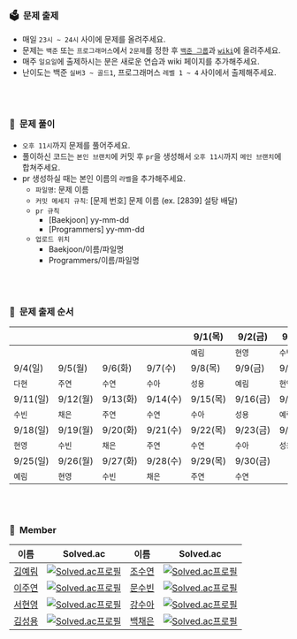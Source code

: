 ### 🗳&nbsp;&nbsp;문제 출제
- 매일 `23시 ~ 24시` 사이에 문제를 올려주세요.
- 문제는 `백준` 또는 `프로그래머스`에서 `2문제`를 정한 후 [`백준 그룹`](https://www.acmicpc.net/group/practice/15438)과 [`wiki`](https://github.com/aerimforest/CS-Study/wiki)에 올려주세요.
- 매주 `일요일`에 출제하시는 분은 새로운 연습과 wiki 페이지를 추가해주세요.
- 난이도는 백준 `실버3 ~ 골드1`, 프로그래머스 `레벨 1 ~ 4` 사이에서 출제해주세요.

<br/><br/>

### 📄&nbsp;&nbsp;문제 풀이
- `오후 11시`까지 문제를 풀어주세요.
- 풀이하신 코드는 `본인 브랜치`에 커밋 후 `pr`을 생성해서 `오후 11시`까지 `메인 브랜치`에 합쳐주세요.
- pr 생성하실 때는 본인 이름의 `라벨`을 추가해주세요.
  - `파일명`: 문제 이름
  - `커밋 메세지 규칙`: [문제 번호] 문제 이름 (ex. [2839] 설탕 배달)
  - `pr 규칙`
    - [Baekjoon] yy-mm-dd
    - [Programmers] yy-mm-dd
  - `업로드 위치`
    - Baekjoon/이름/파일명
    - Programmers/이름/파일명
    
<br/><br/>

### 🔗&nbsp;&nbsp;문제 출제 순서
|||||9/1(목)|9/2(금)|9/3(토)|
|-|-|-|-|-|-|-|
|||||`예림`|`현영`|`수빈`|
|9/4(일)|9/5(월)|9/6(화)|9/7(수)|9/8(목)|9/9(금)|9/10(토)|
|`다현`|`주연`|`수연`|`수아`|`성용`|`예림`|`현영`|
|9/11(일)|9/12(월)|9/13(화)|9/14(수)|9/15(목)|9/16(금)|9/17(토)|
|`수빈`|`채은`|`주연`|`수연`|`수아`|`성용`|`예림`|
|9/18(일)|9/19(월)|9/20(화)|9/21(수)|9/22(목)|9/23(금)|9/24(토)|
|`현영`|`수빈`|`채은`|`주연`|`수연`|`수아`|`성용`|
|9/25(일)|9/26(월)|9/27(화)|9/28(수)|9/29(목)|9/30(금)|
|`예림`|`현영`|`수빈`|`채은`|`주연`|`수연`|

<br/><br/>

### 👥&nbsp;&nbsp;Member
|이름|Solved.ac|이름|Solved.ac|
|--|--|--|--|
|[김예림](https://github.com/aerimforest)|[![Solved.ac프로필](http://mazassumnida.wtf/api/mini/generate_badge?boj=yerim5287)](https://solved.ac/yerim5287)|[조수연](https://github.com/soo5717)|[![Solved.ac프로필](http://mazassumnida.wtf/api/mini/generate_badge?boj=soo5717)](https://solved.ac/soo5717)|  
|[이주연](https://github.com/juyonLee00)|[![Solved.ac프로필](http://mazassumnida.wtf/api/mini/generate_badge?boj=lindsay0129)](https://solved.ac/lindsay0129)|[문수빈](https://github.com/subinmun1997)|[![Solved.ac프로필](http://mazassumnida.wtf/api/mini/generate_badge?boj=subeloper)](https://solved.ac/subeloper)|  
|[서현영](https://github.com/magnolia5)|[![Solved.ac프로필](http://mazassumnida.wtf/api/mini/generate_badge?boj=magnolia5)](https://solved.ac/magnolia5)|[강수아](https://github.com/rkdtndk99)|[![Solved.ac프로필](http://mazassumnida.wtf/api/mini/generate_badge?boj=christinek99)](https://solved.ac/christinek99)|
|[김성용](https://github.com/soeng-dev)|[![Solved.ac프로필](http://mazassumnida.wtf/api/mini/generate_badge?boj=tjddyd1565)](https://solved.ac/tjddyd1565)|[백채은](https://github.com/ABChaeeun)|[![Solved.ac프로필](http://mazassumnida.wtf/api/mini/generate_badge?boj=ceunnii)](https://solved.ac/ceunnii)
